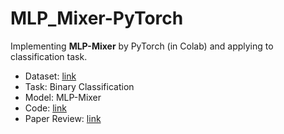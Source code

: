 # MLP_Mixer-PyTorch
Implementing **MLP-Mixer** by PyTorch (in Colab) and applying to classification task.
- Dataset: [link](https://www.kaggle.com/c/dogs-vs-cats/data)
- Task: Binary Classification
- Model: MLP-Mixer 
- Code: [link](https://github.com/ChoiDae1/MLP_Mixer-PyTorch/blob/main/Implementing_MLP_Mixer.ipynb)
- Paper Review: [link](https://science886.tistory.com/9)
